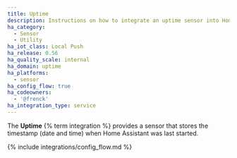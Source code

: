 ```yaml
---
title: Uptime
description: Instructions on how to integrate an uptime sensor into Home Assistant.
ha_category:
  - Sensor
  - Utility
ha_iot_class: Local Push
ha_release: 0.56
ha_quality_scale: internal
ha_domain: uptime
ha_platforms:
  - sensor
ha_config_flow: true
ha_codeowners:
  - '@frenck'
ha_integration_type: service
---
```


The **Uptime** {% term integration %} provides a sensor that stores the timestamp
(date and time) when Home Assistant was last started.

{% include integrations/config_flow.md %}
